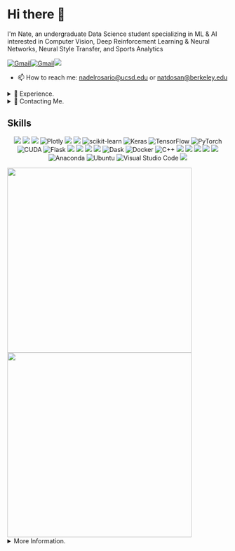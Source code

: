 # Hi there 👋 
I'm Nate, an undergraduate Data Science student specializing in ML & AI interested in Computer Vision, Deep Reinforcement Learning & Neural Networks, Neural Style Transfer, and Sports Analytics 

<p align="left">
<a href="mailto:nadelrosario@ucsd.edu"><img alt="Gmail" src="https://img.shields.io/badge/Gmail-D14836?style=for-the-badge&logo=gmail&logoColor=white"/></a><a 
<a href="mailto:natdosan@berkeley.edu"><img alt="Gmail" src="https://img.shields.io/badge/Gmail-D14836?style=for-the-badge&logo=gmail&logoColor=white"/></a><a href="https://www.linkedin.com/in/natdosan/"><img src="https://img.shields.io/badge/linkedin%20-%230077B5.svg?&style=for-the-badge&logo=linkedin&logoColor=white"/></a>
</p>

* 📫 How to reach me: nadelrosario@ucsd.edu or natdosan@berkeley.edu 

<details>
<summary>📝 Experience.</summary>
<br> 

Most Recently, I was
- a Data Science Consultant working with Deloitte and a small business
- a Back End Engineer developing CRISPR Screen Comparison Queries
- a Data Scientist working in Bioinformatics contributing to CRISPR Screen Analysis and Infectious Disease Research.
  
---

</details>


<details>
<summary>📧 Contacting Me.</summary>
<br> 

Please feel free to contact me.
- **Email:** (Preferred) Please identify your GitHub account username and how you found my profile.
  - My personal email is 'natdosana@gmail.com`.
  - My academic emails are listed above.
- **Github:** Click [here](https://github.com/natdosan/natdosan/issues/new/choose) to leave an issue. This is usually the ideal way to contact me if you didn't have my email originally. If you are contacting me about a project, please leave an issue in the relevant project repository. 

---

</details>

## Skills
<p align="center">
<img src="https://img.shields.io/badge/python%20-%2314354C.svg?&style=for-the-badge&logo=python&logoColor=white"/>
<img src="https://img.shields.io/badge/Jupyter%20-%23F37626.svg?&style=for-the-badge&logo=Jupyter&logoColor=white"/>
<img src="https://img.shields.io/badge/pandas%20-%23150458.svg?&style=for-the-badge&logo=pandas&logoColor=white"/>
<img alt="Plotly" src="https://img.shields.io/badge/Plotly-3775A9?style=for-the-badge&logo=plotly&logoColor=white"/>
<img src="https://img.shields.io/badge/numpy%20-%23013243.svg?&style=for-the-badge&logo=numpy&logoColor=white" />
<img src="https://img.shields.io/badge/SciPy-%230C55A5.svg?style=for-the-badge&logo=scipy&logoColor=%white">
<img alt="scikit-learn" src="https://img.shields.io/badge/sklearn-F7931E?style=for-the-badge&logo=scikit-learn&logoColor=white"/>
<img alt="Keras" src="https://img.shields.io/badge/Keras%20-%23D00000.svg?&style=for-the-badge&logo=Keras&logoColor=white"/>
<img alt="TensorFlow" src="https://img.shields.io/badge/TensorFlow%20-%23FF6F00.svg?&style=for-the-badge&logo=TensorFlow&logoColor=white"/>
<img alt="PyTorch" src="https://img.shields.io/badge/PyTorch%20-%23EE4C2C.svg?&style=for-the-badge&logo=PyTorch&logoColor=white"/>
<img alt="CUDA" src="https://img.shields.io/badge/CUDA-76B900?style=for-the-badge&logo=nvidia&logoColor=white">
<img alt="Flask" src="https://img.shields.io/badge/Flask-000000?style=for-the-badge&logo=flask&logoColor=white"/>
<img src="https://img.shields.io/badge/Google%20Cloud%20-%234285F4.svg?&style=for-the-badge&logo=google-cloud&logoColor=white"/>
<img src="https://img.shields.io/badge/AWS%20-%23FF9900.svg?&style=for-the-badge&logo=amazon-aws&logoColor=white"/>
<img src="https://img.shields.io/badge/heroku%20-%23430098.svg?&style=for-the-badge&logo=heroku&logoColor=white"/>
<img src="https://img.shields.io/badge/Databricks-FF3621?style=for-the-badge&logo=Databricks&logoColor=white"/>
<img alt="Dask" src="https://img.shields.io/badge/Dask-FDA061?style=for-the-badge&logo=dask&logoColor=white">
<img alt="Docker" src="https://img.shields.io/badge/docker-%230db7ed.svg?style=for-the-badge&logo=docker&logoColor=white"/>
<img alt="C++" src="https://img.shields.io/badge/c++-%2300599C.svg?style=for-the-badge&logo=c%2B%2B&logoColor=white"/>
<img src="https://img.shields.io/badge/html5%20-%23E34F26.svg?&style=for-the-badge&logo=html5&logoColor=white"/>
<img src="https://img.shields.io/badge/css3%20-%231572B6.svg?&style=for-the-badge&logo=css3&logoColor=white"/>
<img src="https://img.shields.io/badge/latex%20-%23008080.svg?&style=for-the-badge&logo=latex&logoColor=white"/>
<img src="https://img.shields.io/badge/r-%23276DC3.svg?style=for-the-badge&logo=r&logoColor=white"/>
<img src="https://img.shields.io/badge/github%20-%23121011.svg?&style=for-the-badge&logo=github&logoColor=white"/>
<img alt="Anaconda" src="https://img.shields.io/badge/Anaconda-44A833?style=for-the-badge&logo=anaconda&logoColor=white"/>
<img alt="Ubuntu" src="https://img.shields.io/badge/Ubuntu-E95420?style=for-the-badge&logo=ubuntu&logoColor=white"/>
<img alt="Visual Studio Code" src="https://img.shields.io/badge/VisualStudioCode-0078d7.svg?style=for-the-badge&logo=visual-studio-code&logoColor=white"/>
<img src="https://img.shields.io/badge/Jira-0052CC?style=for-the-badge&logo=Jira&logoColor=white"/>
</p>

<tr>
  <td><img src="https://github-readme-stats.vercel.app/api?username=natdosan&show_icons=true&theme=jolly" width ="420"/></td>
</tr>

<tr>
  <td><img src="https://streak-stats.demolab.com?user=natdosan&ring=DD6304&theme=jolly" width="420"/> </td>
</tr>

<details>
<summary>More Information.</summary>
<br> 
  
 
## Places I've Studied:
* Diablo Valley College
* Pasadena City College
* University of California, San Diego
* University of California, Berkeley

## I have experience in:
* Data Science
* (Un)supervised Learning
* Bioinformatics
* Front & Back End 
* UI/UX Design/Prototyping/Deployment

## Relative Coursework
* Theoretical Foundations of Data Science, Optimization & Risk Minimization, EDA, AB Testing & Bootstrapping, Probability and Statistics, Data Structures & Algorithms, Intro to Machine Learning

## Projects:
* Regression and Statistical Analysis for a restaurant business
* NBA Finals Public Sentiment Analysis
* NBA Finals Winner Prediction

## My Accomplishments
* Accepted to University of California, Berkeley, Los Angeles, and San Diego!
* Apart of Chan Zuckerberg Biohub
* Part of Deloitte's Mentorship Program
* California All Northern Honor Band 2020

## Additional Info:
* I work in mainly in Python
* ⚡ Fun fact: I like music composition, Impressionism, video games, and food!
